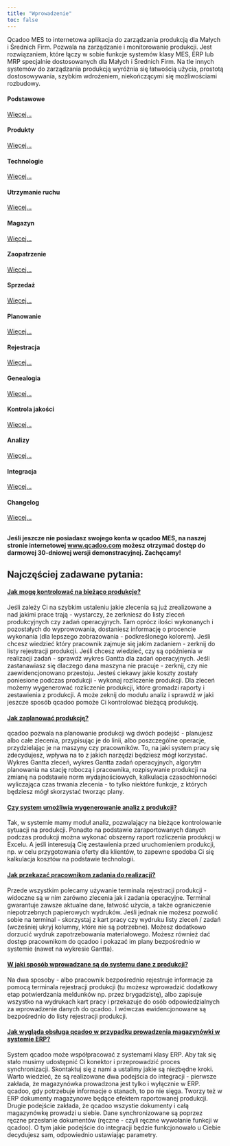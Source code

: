 ```yaml
---
title: "Wprowadzenie"
toc: false
---
```

Qcadoo MES to internetowa aplikacja do zarządzania produkcją dla Małych i Średnich Firm. Pozwala na zarządzanie i monitorowanie produkcji. Jest rozwiązaniem, które łączy w sobie funkcje systemów klasy MES, ERP lub MRP specjalnie dostosowanych dla Małych i Średnich Firm. Na tle innych systemów do zarządzania produkcją wyróżnia się łatwością użycia, prostotą dostosowywania, szybkim wdrożeniem, niekończącymi się możliwościami rozbudowy.

<div class="row">
         <div class="col-md-3 col-sm-6">
             <div class="panel panel-default text-center">
                 <div class="panel-heading without-padding">
                     <span class="fa-stack fa-5x">
                           <i class="fa fa-circle fa-stack-2x knowledge-base-text"></i>
                           <i class="fa fa-database fa-stack-1x fa-inverse"></i>
                     </span>
                 </div>
                 <div class="panel-body">
                     <h4>Podstawowe</h4>
                     <a href="dane-podstawowe.html" class="btn btn-primary">Więcej...</a>
                 </div>
             </div>
         </div>
         <div class="col-md-3 col-sm-6">
             <div class="panel panel-default text-center">
                 <div class="panel-heading without-padding">
                     <span class="fa-stack fa-5x">
                           <i class="fa fa-circle fa-stack-2x knowledge-base-text"></i>
                           <i class="fa fa-clipboard fa-stack-1x fa-inverse"></i>
                     </span>
                 </div>
                 <div class="panel-body">
                     <h4>Produkty</h4>
                     <a href="produkty.html" class="btn btn-primary">Więcej...</a>
                 </div>
             </div>
         </div>
         <div class="col-md-3 col-sm-6">
             <div class="panel panel-default text-center">
                 <div class="panel-heading without-padding">
                     <span class="fa-stack fa-5x">
                           <i class="fa fa-circle fa-stack-2x knowledge-base-text"></i>
                           <i class="fa fa-sitemap fa-stack-1x fa-inverse"></i>
                     </span>
                 </div>
                 <div class="panel-body">
                     <h4>Technologie</h4>
                     <a href="technologie.html" class="btn btn-primary">Więcej...</a>
                 </div>
             </div>
         </div>
         <div class="col-md-3 col-sm-6">
             <div class="panel panel-default text-center">
                 <div class="panel-heading without-padding">
                     <span class="fa-stack fa-5x">
                           <i class="fa fa-circle fa-stack-2x knowledge-base-text"></i>
                           <i class="fa fa-gavel fa-stack-1x fa-inverse"></i>
                     </span>
                 </div>
                 <div class="panel-body">
                     <h4>Utrzymanie ruchu</h4>
                     <a href="utrzymanie-ruchu.html" class="btn btn-primary">Więcej...</a>
                 </div>
             </div>
         </div>
</div>
<div class="row">
         <div class="col-md-3 col-sm-6">
             <div class="panel panel-default text-center">
                 <div class="panel-heading without-padding">
                     <span class="fa-stack fa-5x">
                           <i class="fa fa-circle fa-stack-2x knowledge-base-text"></i>
                           <i class="fa fa-university fa-stack-1x fa-inverse"></i>
                     </span>
                 </div>
                 <div class="panel-body">
                     <h4>Magazyn</h4>
                     <a href="magazyny.html" class="btn btn-primary">Więcej...</a>
                 </div>
             </div>
         </div>
         <div class="col-md-3 col-sm-6">
             <div class="panel panel-default text-center">
                 <div class="panel-heading without-padding">
                     <span class="fa-stack fa-5x">
                           <i class="fa fa-circle fa-stack-2x knowledge-base-text"></i>
                           <i class="fa fa-truck fa-stack-1x fa-inverse"></i>
                     </span>
                 </div>
                 <div class="panel-body">
                     <h4>Zaopatrzenie</h4>
                     <a href="zaopatrzenie.html" class="btn btn-primary">Więcej...</a>
                 </div>
             </div>
         </div>
         <div class="col-md-3 col-sm-6">
             <div class="panel panel-default text-center">
                 <div class="panel-heading without-padding">
                     <span class="fa-stack fa-5x">
                           <i class="fa fa-circle fa-stack-2x knowledge-base-text"></i>
                           <i class="fa fa-line-chart fa-stack-1x fa-inverse"></i>
                     </span>
                 </div>
                 <div class="panel-body">
                     <h4>Sprzedaż</h4>
                     <a href="sprzedaz.html" class="btn btn-primary">Więcej...</a>
                 </div>
             </div>
         </div>
         <div class="col-md-3 col-sm-6">
             <div class="panel panel-default text-center">
                 <div class="panel-heading without-padding">
                     <span class="fa-stack fa-5x">
                           <i class="fa fa-circle fa-stack-2x knowledge-base-text"></i>
                           <i class="fa fa-calendar fa-stack-1x fa-inverse"></i>
                     </span>
                 </div>
                 <div class="panel-body">
                     <h4>Planowanie</h4>
                     <a href="planowanie.html" class="btn btn-primary">Więcej...</a>
                 </div>
             </div>
         </div>
</div>
<div class="row">
         <div class="col-md-3 col-sm-6">
             <div class="panel panel-default text-center">
                 <div class="panel-heading without-padding">
                     <span class="fa-stack fa-5x">
                           <i class="fa fa-circle fa-stack-2x knowledge-base-text"></i>
                           <i class="fa fa-tasks fa-stack-1x fa-inverse"></i>
                     </span>
                 </div>
                 <div class="panel-body">
                     <h4>Rejestracja</h4>
                     <a href="rejestracja.html" class="btn btn-primary">Więcej...</a>
                 </div>
             </div>
         </div>
         <div class="col-md-3 col-sm-6">
             <div class="panel panel-default text-center">
                 <div class="panel-heading without-padding">
                     <span class="fa-stack fa-5x">
                           <i class="fa fa-circle fa-stack-2x knowledge-base-text"></i>
                           <i class="fa fa-history fa-stack-1x fa-inverse"></i>
                     </span>
                 </div>
                 <div class="panel-body">
                     <h4>Genealogia</h4>
                     <a href="genealogia.html" class="btn btn-primary">Więcej...</a>
                 </div>
             </div>
         </div>
         <div class="col-md-3 col-sm-6">
             <div class="panel panel-default text-center">
                 <div class="panel-heading without-padding">
                     <span class="fa-stack fa-5x">
                           <i class="fa fa-circle fa-stack-2x knowledge-base-text"></i>
                           <i class="fa fa-flask fa-stack-1x fa-inverse"></i>
                     </span>
                 </div>
                 <div class="panel-body">
                     <h4>Kontrola jakości</h4>
                     <a href="kontrola-jakosci-wstep.html" class="btn btn-primary">Więcej...</a>
                 </div>
             </div>
         </div>
         <div class="col-md-3 col-sm-6">
             <div class="panel panel-default text-center">
                 <div class="panel-heading without-padding">
                     <span class="fa-stack fa-5x">
                           <i class="fa fa-circle fa-stack-2x knowledge-base-text"></i>
                           <i class="fa fa-pie-chart fa-stack-1x fa-inverse"></i>
                     </span>
                 </div>
                 <div class="panel-body">
                     <h4>Analizy</h4>
                     <a href="analizy.html" class="btn btn-primary">Więcej...</a>
                 </div>
             </div>
         </div>
         <div class="col-md-3 col-sm-6">
             <div class="panel panel-default text-center">
                 <div class="panel-heading without-padding">
                     <span class="fa-stack fa-5x">
                           <i class="fa fa-circle fa-stack-2x knowledge-base-text"></i>
                           <i class="fa fa-link fa-stack-1x fa-inverse"></i>
                     </span>
                 </div>
                 <div class="panel-body">
                     <h4>Integracja</h4>
                     <a href="integracja.html" class="btn btn-primary">Więcej...</a>
                 </div>
             </div>
         </div>
         <div class="col-md-3 col-sm-6">
             <div class="panel panel-default text-center">
                 <div class="panel-heading without-padding">
                     <span class="fa-stack fa-5x">
                           <i class="fa fa-circle fa-stack-2x knowledge-base-text"></i>
                           <i class="fa fa-info fa-stack-1x fa-inverse"></i>
                     </span>
                 </div>
                 <div class="panel-body">
                     <h4>Changelog</h4>
                     <a href="changelog.html" class="btn btn-primary">Więcej...</a>
                 </div>
             </div>
         </div>
</div>
<br>

<b>Jeśli jeszcze nie posiadasz swojego konta w qcadoo MES, na naszej stronie internetowej <a href="https://www.qcadoo.com/zobacz-qcadoo/" target="_blank">www.qcadoo.com</a> możesz otrzymać dostęp do darmowej 30-dniowej wersji demonstracyjnej. Zachęcamy!</b>

<h2>Najczęściej zadawane pytania:</h2>

<div class="panel-group" id="accordion">
                    <div class="panel panel-default">
                        <div class="panel-heading">
                            <h4 class="panel-title">
                                <a class="noCrossRef accordion-toggle" data-toggle="collapse" data-parent="#accordion" href="#collapseOne">Jak mogę kontrolować na bieżąco produkcje?</a>
                            </h4>
                        </div>
                        <div id="collapseOne" class="panel-collapse collapse noCrossRef">
                            <div class="panel-body">
                                Jeśli zależy Ci na szybkim ustaleniu jakie zlecenia są już zrealizowane a nad jakimi prace trają - wystarczy, że zerkniesz do listy zleceń produkcyjnych czy zadań operacyjnych. Tam oprócz ilości wykonanych i pozostałych do wyprowowania, dostaniesz informację o procencie wykonania (dla lepszego zobrazowania - podkreślonego kolorem). Jeśli chcesz wiedzieć który pracownik zajmuje się jakim zadaniem - zerknij do listy rejestracji produkcji. Jeśli chcesz wiedzieć, czy są opóźnienia w realizacji zadań - sprawdź wykres Gantta dla zadań operacyjnych. Jeśli zastanawiasz się dlaczego dana maszyna nie pracuje - zerknij, czy nie zaewidencjonowano przestoju. Jesteś ciekawy jakie koszty zostały poniesione podczas produkcji - wykonaj rozliczenie produkcji.  Dla zleceń możemy wygenerować rozliczenie produkcji, które gromadzi raporty i zestawienia z produkcji. A może zeknij do modułu analiz i sprawdź w jaki jeszcze sposób qcadoo pomoże Ci kontrolować bieżącą produkcję. 
                            </div>
                        </div>
                    </div>
                    <div class="panel panel-default">
                        <div class="panel-heading">
                            <h4 class="panel-title">
                                <a class="noCrossRef accordion-toggle" data-toggle="collapse" data-parent="#accordion" href="#collapseTwo">Jak zaplanować produkcję?</a>
                            </h4>
                        </div>
                        <div id="collapseTwo" class="panel-collapse collapse noCrossRef">
                            <div class="panel-body">
                                qcadoo pozwala na planowanie produkcji wg dwóch podejść - planujesz albo całe zlecenia, przypisując je do linii, albo poszczególne operacje, przydzielając je na maszyny czy pracowników. To, na jaki system pracy się zdecydujesz, wpływa na to z jakich narzędzi będziesz mógł korzystać. Wykres Gantta zleceń, wykres Gantta zadań operacyjnych, algorytm planowania na stację roboczą i pracownika, rozpisywanie produkcji na zmianę na podstawie norm wydajnościowych, kalkulacja czasochłonności wyliczająca czas trwania zlecenia - to tylko niektóre funkcje, z których będziesz mógł skorzystać tworząc plany. 
                            </div>
                        </div>
                    </div>
                    <div class="panel panel-default">
                        <div class="panel-heading">
                            <h4 class="panel-title">
                                <a class="noCrossRef accordion-toggle" data-toggle="collapse" data-parent="#accordion" href="#collapseThree">Czy system umożliwia wygenerowanie analiz z produkcji?</a>
                            </h4>
                        </div>
                        <div id="collapseThree" class="panel-collapse collapse noCrossRef">
                            <div class="panel-body">
                                Tak, w systemie mamy moduł analiz, pozwalający na bieżące kontrolowanie sytuacji na produkcji. Ponadto na podstawie zaraportowanych danych podczas produkcji można wykonać obszerny raport rozliczenia produkcji w Excelu. A jeśli interesują Cię zestawienia przed uruchomieniem produkcji, np. w celu przygotowania oferty dla klientów, to zapewne spodoba Ci się kalkulacja kosztów na podstawie technologii. 
                            </div>
                        </div>
                    </div>
                    <div class="panel panel-default">
                        <div class="panel-heading">
                            <h4 class="panel-title">
                                <a class="noCrossRef accordion-toggle" data-toggle="collapse" data-parent="#accordion" href="#collapseFour">Jak przekazać pracownikom zadania do realizacji?</a>
                            </h4>
                        </div>
                        <div id="collapseFour" class="panel-collapse collapse noCrossRef">
                            <div class="panel-body">
                                Przede wszystkim polecamy używanie terminala rejestracji produkcji - widoczne są w nim zarówno zlecenia jak i zadania operacyjne. Terminal gwarantuje zawsze aktualne dane, łatwość użycia, a także ograniczenie niepotrzebnych papierowych wydruków. Jeśli jednak nie możesz pozwolić sobie na terminal - skorzystaj z kart pracy czy wydruku listy zleceń / zadań (wcześniej ukryj kolumny, które nie są potrzebne). Możesz dodatkowo dorzucić wydruk zapotrzebowania materiałowego. Możesz również dać dostęp pracownikom do qcadoo i pokazać im plany bezpośrednio w systemie (nawet na wykresie Gantta).
                            </div>
                        </div>
                    </div>
                    <div class="panel panel-default">
                        <div class="panel-heading">
                            <h4 class="panel-title">
                                <a class="noCrossRef accordion-toggle" data-toggle="collapse" data-parent="#accordion" href="#collapseFive">W jaki sposób wprowadzane są do systemu dane z produkcji?</a>
                            </h4>
                        </div>
                        <div id="collapseFive" class="panel-collapse collapse noCrossRef">
                            <div class="panel-body">
                                Na dwa sposoby - albo pracownik bezpośrednio rejestruje informacje za pomocą terminala rejestracji produkcji (tu możesz wprowadzić dodatkowy etap potwierdzania meldunków np. przez brygadzistę), albo zapisuje wszystko na wydrukach kart pracy i przekazuje do osób odpowiedzialnych za wprowadzenie danych do qcadoo. I wówczas ewidencjonowane są bezpośrednio do listy rejestracji produkcji.
                            </div>
                        </div>
                    </div>
                    <div class="panel panel-default">
                        <div class="panel-heading">
                            <h4 class="panel-title">
                                <a class="noCrossRef accordion-toggle" data-toggle="collapse" data-parent="#accordion" href="#collapseSix">Jak wygląda obsługa qcadoo w przypadku prowadzenia magazynówki w systemie ERP?</a>
                            </h4>
                        </div>
                        <div id="collapseSix" class="panel-collapse collapse noCrossRef">
                            <div class="panel-body">
                                System qcadoo może współpracować z systemami klasy ERP. Aby tak się stało musimy udostępnić Ci konektor i przeprowadzić proces synchronizacji. Skontaktuj się z nami a ustalimy jakie są niezbędne kroki. Warto wiedzieć, że są realizowane dwa podejścia do integracji - pierwsze zakłada, że magazynówka prowadzona jest tylko i wyłącznie w ERP. qcadoo, gdy potrzebuje informacje o stanach, to po nie sięga. Tworzy też w ERP dokumenty magazynowe będące efektem raportowanej produkcji. Drugie podejście zakłada, że qcadoo wszystie dokumenty i całą magazynówkę prowadzi u siebie. Dane synchronizowane są poprzez ręczne przesłanie dokumentów (ręczne - czyli ręczne wywołanie funkcji w qcadoo). O tym jakie podejście do integracji będzie funkcjonowało u Ciebie decydujesz sam, odpowiednio ustawiając parametry. 
                            </div>
                        </div>
                    </div>
</div>